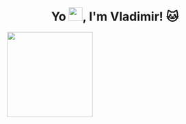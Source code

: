 <h1 align="center">Yo <img src="https://github.com/blackcater/blackcater/raw/main/images/Hi.gif" height="32"/>, I'm Vladimir! 🐱 </h1>

<a href="https://github.com/sur1k1/github-readme-stats">
  <img height=200 align="center" src="https://github-profile-summary-cards.vercel.app/api/cards/profile-details?username=sur1k1&theme=solarized_dark" />
</a>
